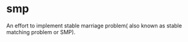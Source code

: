 # smp
An effort to implement stable marriage problem( also known as stable matching problem or SMP).
